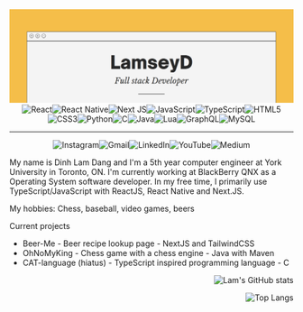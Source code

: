 <img style="height:20" alt="banner" src="./Lamseyd2.png"/>

<div align="center">
<img alt="React" src="https://img.shields.io/badge/react-%2320232a.svg?style=for-the-badge&logo=react&logoColor=%2361DAFB"/><img alt="React Native" src="https://img.shields.io/badge/react_native-%2320232a.svg?style=for-the-badge&logo=react&logoColor=%2361DAFB"/><img alt="Next JS" src="https://img.shields.io/badge/nextjs-%23000000.svg?style=for-the-badge&logo=next.js&logoColor=white"/><img alt="JavaScript" src="https://img.shields.io/badge/javascript-%23323330.svg?style=for-the-badge&logo=javascript&logoColor=%23F7DF1E"/><img alt="TypeScript" src="https://img.shields.io/badge/typescript-%23007ACC.svg?style=for-the-badge&logo=typescript&logoColor=white"/><img alt="HTML5" src="https://img.shields.io/badge/html5-%23E34F26.svg?style=for-the-badge&logo=html5&logoColor=white"/><img alt="CSS3" src="https://img.shields.io/badge/css3-%231572B6.svg?style=for-the-badge&logo=css3&logoColor=white"/><img alt="Python" src="https://img.shields.io/badge/python-%2314354C.svg?style=for-the-badge&logo=python&logoColor=white"/><img alt="C" src="https://img.shields.io/badge/c-%2300599C.svg?style=for-the-badge&logo=c&logoColor=white"/><img alt="Java" src="https://img.shields.io/badge/java-%23ED8B00.svg?style=for-the-badge&logo=java&logoColor=white"/><img alt="Lua" src="https://img.shields.io/badge/lua-%232C2D72.svg?style=for-the-badge&logo=lua&logoColor=white"/><img alt="GraphQL" src="https://img.shields.io/badge/-GraphQL-E10098?style=for-the-badge&logo=graphql"/><img alt="MySQL" src="https://img.shields.io/badge/mysql-%2300f.svg?style=for-the-badge&logo=mysql&logoColor=white"/>

***

<img alt="Instagram" src="https://img.shields.io/badge/lamseyd-%23E4405F.svg?style=for-the-badge&logo=Instagram&logoColor=white"/><img alt="Gmail" src="https://img.shields.io/badge/Gmail-D14836?style=for-the-badge&logo=gmail&logoColor=white" /><img alt="LinkedIn" src="https://img.shields.io/badge/linkedin-%230077B5.svg?style=for-the-badge&logo=linkedin&logoColor=white"/><img alt="YouTube" src="https://img.shields.io/badge/Lamsey-%23FF0000.svg?style=for-the-badge&logo=YouTube&logoColor=white"/><img alt="Medium" src="https://img.shields.io/badge/Medium-%23000000.svg?style=for-the-badge&logo=Medium&logoColor=white"/>
</div>

<div>
  <p>
    My name is Dinh Lam Dang and I'm a 5th year computer engineer at York University in Toronto, ON. I'm currently working at BlackBerry QNX as a Operating System software developer. In my free time, I primarily use TypeScript/JavaScript with ReactJS, React Native and Next.JS.
  </p>
  <p>
    My hobbies: Chess, baseball, video games, beers 
  </p>
  <div>
    <p>
      Current projects
    </p>
    <ul>
      <li> Beer-Me - Beer recipe lookup page - NextJS and TailwindCSS
      <li> OhNoMyKing - Chess game with a chess engine - Java with Maven
      <li> CAT-language (hiatus) - TypeScript inspired programming language - C 
    </ul>
  </div>
</div>

<div align="right">
  
  ![Lam's GitHub stats](https://github-readme-stats.vercel.app/api?username=LamseyD&hide=contribs,issues&show_icons=true&theme=react&count_private=true&custom_title=Lam's%20Github%20Stats)

  ![Top Langs](https://github-readme-stats.vercel.app/api/top-langs/?username=LamseyD&hide=Lua&langs_count=3&theme=react&layout=compact)
</div>


<!--
**LamseyD/LamseyD** is a ✨ _special_ ✨ repository because its `README.md` (this file) appears on your GitHub profile.

Here are some ideas to get you started:

- 🔭 I’m currently working on ...
- 🌱 I’m currently learning ...
- 👯 I’m looking to collaborate on ...
- 🤔 I’m looking for help with ...
- 💬 Ask me about ...
- 📫 How to reach me: ...
- 😄 Pronouns: ...
- ⚡ Fun fact: ...
-->
